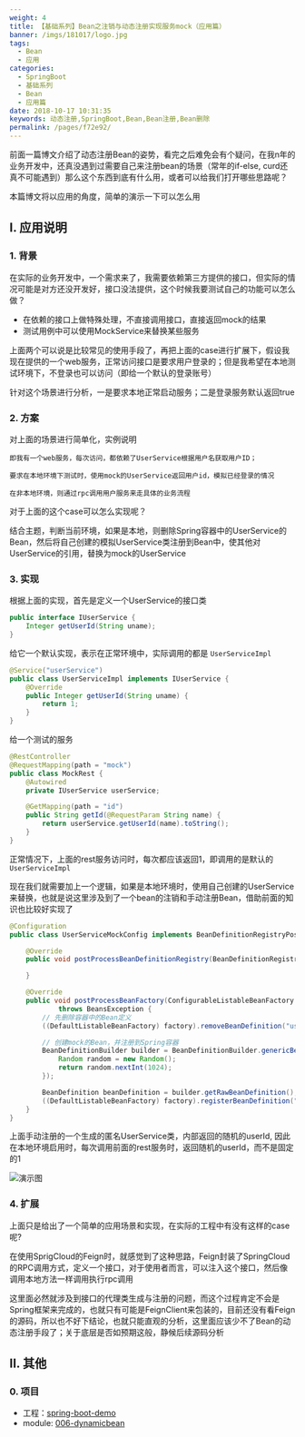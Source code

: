 ```yaml
---
weight: 4
title: 【基础系列】Bean之注销与动态注册实现服务mock（应用篇）
banner: /imgs/181017/logo.jpg
tags: 
  - Bean
  - 应用
categories: 
  - SpringBoot
  - 基础系列
  - Bean
  - 应用篇
date: 2018-10-17 10:31:35
keywords: 动态注册,SpringBoot,Bean,Bean注册,Bean删除
permalink: /pages/f72e92/
---
```


前面一篇博文介绍了动态注册Bean的姿势，看完之后难免会有个疑问，在我n年的业务开发中，还真没遇到过需要自己来注册bean的场景（常年的if-else, curd还真不可能遇到）那么这个东西到底有什么用，或者可以给我们打开哪些思路呢？

本篇博文将以应用的角度，简单的演示一下可以怎么用

<!-- more -->

## I. 应用说明

### 1. 背景

在实际的业务开发中，一个需求来了，我需要依赖第三方提供的接口，但实际的情况可能是对方还没开发好，接口没法提供，这个时候我要测试自己的功能可以怎么做？

- 在依赖的接口上做特殊处理，不直接调用接口，直接返回mock的结果
- 测试用例中可以使用MockService来替换某些服务

上面两个可以说是比较常见的使用手段了，再把上面的case进行扩展下，假设我现在提供的一个web服务，正常访问接口是要求用户登录的；但是我希望在本地测试环境下，不登录也可以访问（即给一个默认的登录账号）

针对这个场景进行分析，一是要求本地正常启动服务；二是登录服务默认返回true

### 2. 方案

对上面的场景进行简单化，实例说明

```
即我有一个web服务，每次访问，都依赖了UserService根据用户名获取用户ID；

要求在本地环境下测试时，使用mock的UserService返回用户id，模拟已经登录的情况

在非本地环境，则通过rpc调用用户服务来走具体的业务流程
```

对于上面的这个case可以怎么实现呢？

结合主题，判断当前环境，如果是本地，则删除Spring容器中的UserService的Bean，然后将自己创建的模拟UserService类注册到Bean中，使其他对UserService的引用，替换为mock的UserService

### 3. 实现

根据上面的实现，首先是定义一个UserService的接口类

```java
public interface IUserService {
    Integer getUserId(String uname);
}
```

给它一个默认实现，表示在正常环境中，实际调用的都是 `UserServiceImpl`

```java
@Service("userService")
public class UserServiceImpl implements IUserService {
    @Override
    public Integer getUserId(String uname) {
        return 1;
    }
}
```

给一个测试的服务

```java
@RestController
@RequestMapping(path = "mock")
public class MockRest {
    @Autowired
    private IUserService userService;

    @GetMapping(path = "id")
    public String getId(@RequestParam String name) {
        return userService.getUserId(name).toString();
    }
}
```

正常情况下，上面的rest服务访问时，每次都应该返回1，即调用的是默认的`UserServiceImpl`

现在我们就需要加上一个逻辑，如果是本地环境时，使用自己创建的UserService来替换，也就是说这里涉及到了一个bean的注销和手动注册Bean，借助前面的知识也比较好实现了

```java
@Configuration
public class UserServiceMockConfig implements BeanDefinitionRegistryPostProcessor {

    @Override
    public void postProcessBeanDefinitionRegistry(BeanDefinitionRegistry beanDefinitionRegistry) throws BeansException {

    }

    @Override
    public void postProcessBeanFactory(ConfigurableListableBeanFactory factory)
            throws BeansException {
        // 先删除容器中的Bean定义
        ((DefaultListableBeanFactory) factory).removeBeanDefinition("userService");

        // 创建mock的Bean，并注册到Spring容器
        BeanDefinitionBuilder builder = BeanDefinitionBuilder.genericBeanDefinition(IUserService.class, () -> uname -> {
            Random random = new Random();
            return random.nextInt(1024);
        });

        BeanDefinition beanDefinition = builder.getRawBeanDefinition();
        ((DefaultListableBeanFactory) factory).registerBeanDefinition("userService", beanDefinition);
    }
}
```

上面手动注册的一个生成的匿名UserService类，内部返回的随机的userId, 因此在本地环境启用时，每次调用前面的rest服务时，返回随机的userId，而不是固定的1

![演示图](http://spring.hhui.top/spring-blog/imgs/181017/00.gif)

### 4. 扩展

上面只是给出了一个简单的应用场景和实现，在实际的工程中有没有这样的case呢?

在使用SprigCloud的Feign时，就感觉到了这种思路，Feign封装了SpringCloud的RPC调用方式，定义一个接口，对于使用者而言，可以注入这个接口，然后像调用本地方法一样调用执行rpc调用

这里面必然就涉及到接口的代理类生成与注册的问题，而这个过程肯定不会是Spring框架来完成的，也就只有可能是FeignClient来包装的，目前还没有看Feign的源码，所以也不好下结论，也就只能直观的分析，这里面应该少不了Bean的动态注册手段了；关于底层是否如预期这般，静候后续源码分析


## II. 其他

### 0. 项目

- 工程：[spring-boot-demo](https://github.com/liuyueyi/spring-boot-demo)
- module: [006-dynamicbean](https://github.com/liuyueyi/spring-boot-demo/tree/master/spring-boot/006-dynamicbean)

